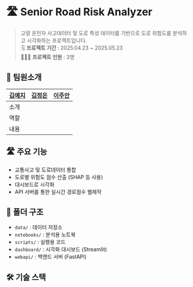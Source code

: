 # 🛣️ Senior Road Risk Analyzer
>  고령 운전자 사고데이터 및 도로 특성 데이터를 기반으로 도로 위험도를 분석하고 시각화하는 프로젝트입니다.<br>
🗓️ **프로젝트 기간** : 2025.04.23 ~ 2025.05.23<br>
🧑‍🧒‍🧒 **프로젝트 인원** : 3명

## 👥 팀원소개 
| [김예지](https://github.com/devyzz)   | [김정은](https://github.com/kje0316)  | [이주안](https://github.com/HI-JUAN)   |
| :-------------------------------------------- | :---------------------------------------- | :---------------------------------------------- |
| 소개 |  |  |
| 역할 |  |  |
| 내용 |  |  |


## 🛣️ 주요 기능
- 교통사고 및 도로데이터 통합
- 도로별 위험도 점수 산출 (SHAP 등 사용)
- 대시보드로 시각화
- API 서버를 통한 실시간 경로점수 웹제작

## 📁 폴더 구조
- `data/` : 데이터 저장소
- `notebooks/` : 분석용 노트북
- `scripts/` : 실행용 코드
- `dashboard/` : 시각화 대시보드 (Streamlit)
- `webapi/` : 백엔드 서버 (FastAPI)

## 🛠️ 기술 스택
